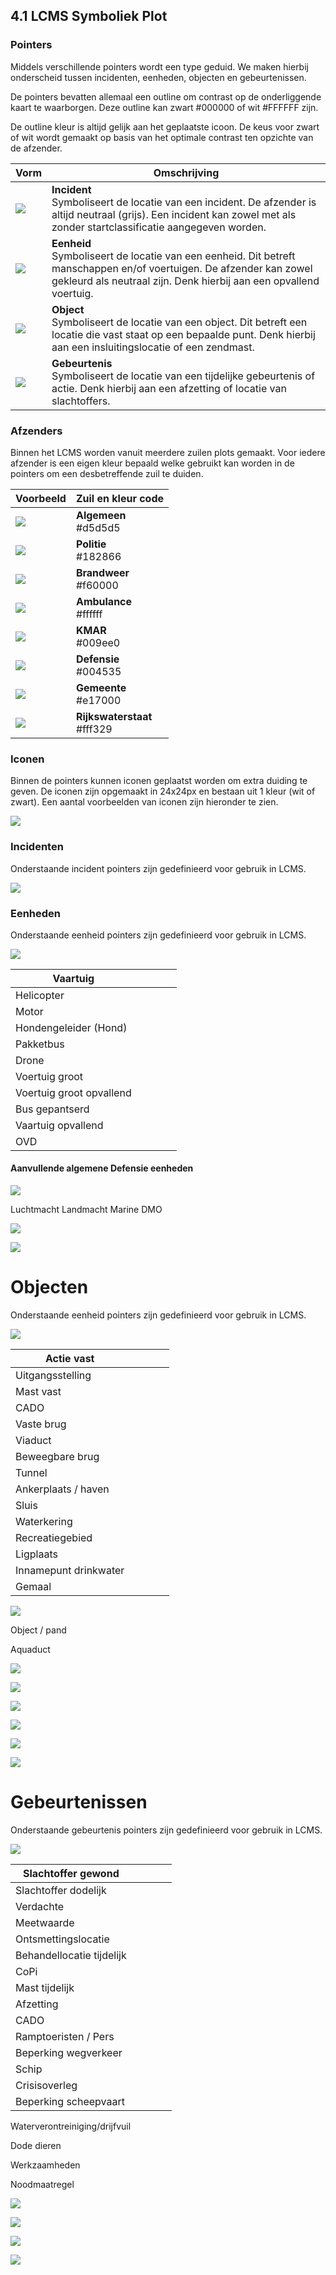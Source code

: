 ## 4.1 LCMS Symboliek Plot

### Pointers

Middels verschillende pointers wordt een type geduid. We maken hierbij onderscheid tussen incidenten, eenheden, objecten en gebeurtenissen.

De pointers bevatten allemaal een outline om contrast op de onderliggende kaart te waarborgen. Deze outline kan zwart #000000 of wit #FFFFFF zijn.

De outline kleur is altijd gelijk aan het geplaatste icoon. De keus voor zwart of wit wordt gemaakt op basis van het optimale contrast ten opzichte van de afzender.

|Vorm|Omschrijving| 
|---|---|
|![](images/incident.svg)|**Incident** <br> Symboliseert de locatie van een incident. De afzender is altijd neutraal (grijs). Een incident kan zowel met als zonder startclassificatie aangegeven worden.|
|![](images/unit.svg)|**Eenheid** <br> Symboliseert de locatie van een eenheid. Dit betreft manschappen en/of voertuigen. De afzender kan zowel gekleurd als neutraal zijn. Denk hierbij aan een opvallend voertuig.|
|![](images/object.svg)|**Object** <br> Symboliseert de locatie van een object. Dit betreft een locatie die vast staat op een bepaalde punt. Denk hierbij aan een insluitingslocatie of een zendmast.|
|![](images/event.svg)|**Gebeurtenis** <br> Symboliseert de locatie van een tijdelijke gebeurtenis of actie. Denk hierbij aan een afzetting of locatie van slachtoffers.|

### Afzenders

Binnen het LCMS worden vanuit meerdere zuilen plots gemaakt. Voor iedere afzender is een eigen kleur bepaald welke gebruikt kan worden in de pointers om een desbetreffende zuil te duiden.

|Voorbeeld | Zuil en kleur code  |
|---|---|
|![](images/square-algemeen.svg)|**Algemeen** <br> #d5d5d5 |
|![](images/square-politie.svg)|**Politie** <br> #182866 |
|![](images/square-brandweer.svg)|**Brandweer** <br> #f60000 |
|![](images/square-ambulance.svg)|**Ambulance** <br> #ffffff |
|![](images/square-kmar.svg)|**KMAR** <br> #009ee0 |
|![](images/square-defensie.svg)|**Defensie** <br> #004535 |
|![](images/square-gemeente.svg)|**Gemeente** <br> #e17000 |
|![](images/square-rijkswaterstaat.svg)|**Rijkswaterstaat** <br> #fff329 |

### Iconen

Binnen de pointers kunnen iconen geplaatst worden om extra duiding te geven. De iconen zijn opgemaakt in 24x24px en bestaan uit 1 kleur (wit of zwart). Een aantal voorbeelden van iconen zijn hieronder te zien.

![](images/_page_3_Picture_2.jpeg)

### Incidenten

Onderstaande incident pointers zijn gedefinieerd voor gebruik in LCMS.

![](images/_page_4_Figure_2.jpeg)

### Eenheden

Onderstaande eenheid pointers zijn gedefinieerd voor gebruik in LCMS.

![](images/_page_5_Figure_2.jpeg)

| Vaartuig                 |  |  |  |  |
|--------------------------|--|--|--|--|
| Helicopter               |  |  |  |  |
| Motor                    |  |  |  |  |
| Hondengeleider (Hond)    |  |  |  |  |
| Pakketbus                |  |  |  |  |
| Drone                    |  |  |  |  |
| Voertuig groot           |  |  |  |  |
| Voertuig groot opvallend |  |  |  |  |
| Bus gepantserd           |  |  |  |  |
| Vaartuig opvallend       |  |  |  |  |
| OVD                      |  |  |  |  |

#### Aanvullende algemene Defensie eenheden

![](images/_page_5_Picture_5.jpeg)

Luchtmacht Landmacht Marine DMO

![](images/_page_5_Picture_7.jpeg)

![](images/_page_5_Picture_8.jpeg)

# Objecten

Onderstaande eenheid pointers zijn gedefinieerd voor gebruik in LCMS.

![](images/_page_6_Figure_2.jpeg)

| Actie vast            |  |  |  |  |
|-----------------------|--|--|--|--|
| Uitgangsstelling      |  |  |  |  |
| Mast vast             |  |  |  |  |
| CADO                  |  |  |  |  |
| Vaste brug            |  |  |  |  |
| Viaduct               |  |  |  |  |
| Beweegbare brug       |  |  |  |  |
| Tunnel                |  |  |  |  |
| Ankerplaats / haven   |  |  |  |  |
| Sluis                 |  |  |  |  |
| Waterkering           |  |  |  |  |
| Recreatiegebied       |  |  |  |  |
| Ligplaats             |  |  |  |  |
| Innamepunt drinkwater |  |  |  |  |
| Gemaal                |  |  |  |  |

![](images/_page_6_Picture_4.jpeg)

Object / pand

Aquaduct

![](images/_page_6_Picture_5.jpeg)

![](images/_page_6_Picture_6.jpeg)

![](images/_page_6_Picture_7.jpeg)

![](images/_page_6_Picture_8.jpeg)

![](images/_page_6_Picture_9.jpeg)

![](images/_page_6_Picture_10.jpeg)

# Gebeurtenissen

Onderstaande gebeurtenis pointers zijn gedefinieerd voor gebruik in LCMS.

![](images/_page_7_Figure_2.jpeg)

| Slachtoffer gewond        |  |  |  |  |
|---------------------------|--|--|--|--|
| Slachtoffer dodelijk      |  |  |  |  |
| Verdachte                 |  |  |  |  |
| Meetwaarde                |  |  |  |  |
| Ontsmettingslocatie       |  |  |  |  |
| Behandellocatie tijdelijk |  |  |  |  |
| CoPi                      |  |  |  |  |
| Mast tijdelijk            |  |  |  |  |
| Afzetting                 |  |  |  |  |
| CADO                      |  |  |  |  |
| Ramptoeristen / Pers      |  |  |  |  |
| Beperking wegverkeer      |  |  |  |  |
| Schip                     |  |  |  |  |
| Crisisoverleg             |  |  |  |  |
| Beperking scheepvaart     |  |  |  |  |

Waterverontreiniging/drijfvuil

Dode dieren

Werkzaamheden

Noodmaatregel

![](images/_page_7_Picture_8.jpeg)

![](images/_page_7_Picture_9.jpeg)

![](images/_page_7_Picture_10.jpeg)

![](images/_page_7_Picture_11.jpeg)
